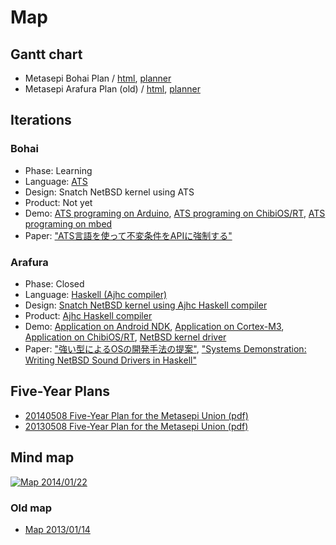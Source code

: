 # Map

## Gantt chart

* Metasepi Bohai Plan / [html](/plan/metasepi-bohai.html), [planner](/plan/metasepi-bohai.planner)
* Metasepi Arafura Plan (old) / [html](/plan/metasepi-arafura.html), [planner](/plan/metasepi-arafura.planner)

## Iterations

### Bohai

* Phase: Learning
* Language: [ATS](http://www.ats-lang.org/)
* Design: Snatch NetBSD kernel using ATS
* Product: Not yet
* Demo: [ATS programing on Arduino](https://github.com/fpiot/arduino-mega2560-ats), [ATS programing on ChibiOS/RT](https://github.com/fpiot/chibios-ats), [ATS programing on mbed](https://github.com/fpiot/mbed-ats)
* Paper: ["ATS言語を使って不変条件をAPIに強制する"](/doc/20141101_prosym_summer2014.pdf)

### Arafura

* Phase: Closed
* Language: [Haskell (Ajhc compiler)](http://ajhc.metasepi.org/)
* Design: [Snatch NetBSD kernel using Ajhc Haskell compiler](en/posts/2013-01-09-design_arafura.html)
* Product: [Ajhc Haskell compiler](http://ajhc.metasepi.org/)
* Demo: [Application on Android NDK](https://github.com/ajhc/demo-android-ndk), [Application on Cortex-M3](https://github.com/ajhc/demo-cortex-m3), [Application on ChibiOS/RT](https://github.com/metasepi/chibios-arafura), [NetBSD kernel driver](https://github.com/metasepi/netbsd-arafura-s1)
* Paper: ["強い型によるOSの開発手法の提案"](/doc/20140110_prosym55.pdf), ["Systems Demonstration: Writing NetBSD Sound Drivers in Haskell"](/doc/metasepi-icfp2014-demo.pdf)

## Five-Year Plans

* [20140508 Five-Year Plan for the Metasepi Union (pdf)](/doc/20140508_5year_plan.pdf)
* [20130508 Five-Year Plan for the Metasepi Union (pdf)](/doc/20130508_5year_plan.pdf)

## Mind map

<a href="http://www.flickr.com/photos/masterq/12087855036"><img alt="Map 2014/01/22" style="border-width:0" src="http://farm6.staticflickr.com/5534/12087855036_7c0e165b73_c.jpg" /></a>

### Old map

* <a href="http://www.flickr.com/photos/masterq/8379735651">Map 2013/01/14</a>
